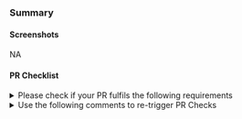 ### Summary

<!-- ✍️ A clear and concise description...-->

#### Screenshots

NA
<!-- ✍️ Add screenshots of before and after changes where applicable-->

#### PR Checklist

<details>
<summary>Please check if your PR fulfils the following requirements</summary>

- [ ] Tests for the changes have been added. Ideally, include a test that fails without this PR but passes with it.
- [ ] Docs have been [added/updated](https://harness.atlassian.net/jira/software/c/projects/DOC/boards/40).
</details>

<details>
<summary>Use the following comments to re-trigger PR Checks</summary>

- Jest: `retrigger jest`
- Prettier: `retrigger prettier`
- Type Check: `retrigger typecheck`
- ESLint: `retrigger eslint`
- Standards: `retrigger standards`
- Build: `retrigger build`
- Title Check: `retrigger titlecheck`
- Coverage: `retrigger coverage`
- Rebase: `trigger rebase`
- Cypress: `trigger cypress`
- Fix Prettier: `fix prettier`
</details>
